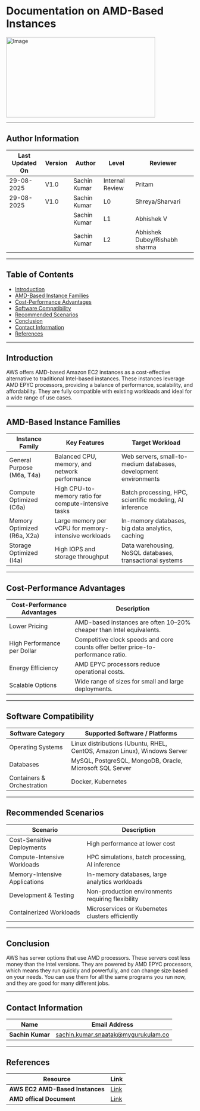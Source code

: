 


# Documentation on AMD-Based Instances

  <img width="400" height="215" alt="Image" src="https://github.com/user-attachments/assets/78ace518-17e4-4823-a7b1-3b35cf49a8f4" />

---
## Author Information
| Last Updated On | Version | Author       | Level           | Reviewer   |
|-----------------|---------|--------------|-----------------|------------|
| 29-08-2025      | V1.0    | Sachin Kumar | Internal Review | Pritam     |
| 29-08-2025      | V1.0    | Sachin Kumar | L0              |Shreya/Sharvari|
|                 |         | Sachin Kumar | L1              | Abhishek V |
|                 |         | Sachin Kumar | L2              | Abhishek Dubey/Rishabh sharma|
---
## Table of Contents
- [Introduction](#introduction)
- [AMD-Based Instance Families](#amd-based-instance-families)
- [Cost-Performance Advantages](#cost-performance-advantages)
- [Software Compatibility](#software-compatibility)
- [Recommended Scenarios](#recommended-scenarios)
- [Conclusion](#conclusion)
- [Contact Information](#Contact-Information)
- [References](#references)
---

## Introduction
AWS offers AMD-based Amazon EC2 instances as a cost-effective alternative to traditional Intel-based instances. These instances leverage AMD EPYC processors, providing a balance of performance, scalability, and affordability. They are fully compatible with existing workloads and ideal for a wide range of use cases.

---

## AMD-Based Instance Families

| Instance Family | Key Features | Target Workload |
|-----------------|-------------|----------------|
| General Purpose (M6a, T4a) | Balanced CPU, memory, and network performance | Web servers, small-to-medium databases, development environments |
| Compute Optimized (C6a) | High CPU-to-memory ratio for compute-intensive tasks | Batch processing, HPC, scientific modeling, AI inference |
| Memory Optimized (R6a, X2a) | Large memory per vCPU for memory-intensive workloads | In-memory databases, big data analytics, caching |
| Storage Optimized (I4a) | High IOPS and storage throughput | Data warehousing, NoSQL databases, transactional systems |

---
## Cost-Performance Advantages

| Cost-Performance Advantages | Description |
|-----------------------------|-------------|
| Lower Pricing | AMD-based instances are often 10–20% cheaper than Intel equivalents. |
| High Performance per Dollar | Competitive clock speeds and core counts offer better price-to-performance ratio. |
| Energy Efficiency | AMD EPYC processors reduce operational costs. |
| Scalable Options | Wide range of sizes for small and large deployments. |

---
## Software Compatibility

| Software Category | Supported Software / Platforms |
|------------------|-------------------------------|
| Operating Systems | Linux distributions (Ubuntu, RHEL, CentOS, Amazon Linux), Windows Server |
| Databases | MySQL, PostgreSQL, MongoDB, Oracle, Microsoft SQL Server |
| Containers & Orchestration | Docker, Kubernetes |

---
## Recommended Scenarios

| Scenario | Description |
|---------|-------------|
| Cost-Sensitive Deployments | High performance at lower cost |
| Compute-Intensive Workloads | HPC simulations, batch processing, AI inference |
| Memory-Intensive Applications | In-memory databases, large analytics workloads |
| Development & Testing | Non-production environments requiring flexibility |
| Containerized Workloads | Microservices or Kubernetes clusters efficiently |

---

## Conclusion
AWS has server options that use AMD processors. These servers cost less money than the Intel versions. They are powered by AMD EPYC processors, which means they run quickly and powerfully, and can change size based on your needs. You can use them for all the same programs you run now, and they are good for many different jobs.

---
## Contact Information
| Name            | Email Address                         |
|-----------------|---------------------------------------|
| **Sachin Kumar**  | [sachin.kumar.snaatak@mygurukulam.co](sachin.kumar.snaatak@mygurukulam.co) |

---

## References

| Resource | Link |
|---------|------|
| **AWS EC2 AMD-Based Instances** | [Link](https://aws.amazon.com/ec2/instance-types/) |
| **AMD offical Document** | [Link](https://www.amd.com/en/ecosystem/csp/aws.html) |
